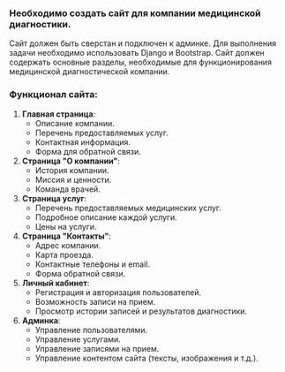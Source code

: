 ### Необходимо создать сайт для компании медицинской диагностики. 
Сайт должен быть сверстан и подключен к админке. 
Для выполнения задачи необходимо использовать Django и Bootstrap. 
Сайт должен содержать основные разделы, необходимые для
функционирования медицинской диагностической компании.

### Функционал сайта:

1. **Главная страница**:
    - Описание компании.
    - Перечень предоставляемых услуг.
    - Контактная информация.
    - Форма для обратной связи.
2. **Страница "О компании"**:
    - История компании.
    - Миссия и ценности.
    - Команда врачей.
3. **Страница услуг**:
    - Перечень предоставляемых медицинских услуг.
    - Подробное описание каждой услуги.
    - Цены на услуги.
4. **Страница "Контакты"**:
    - Адрес компании.
    - Карта проезда.
    - Контактные телефоны и email.
    - Форма обратной связи.
5. **Личный кабинет**:
    - Регистрация и авторизация пользователей.
    - Возможность записи на прием.
    - Просмотр истории записей и результатов диагностики.
6. **Админка**:
    - Управление пользователями.
    - Управление услугами.
    - Управление записями на прием.
    - Управление контентом сайта (тексты, изображения и т.д.).